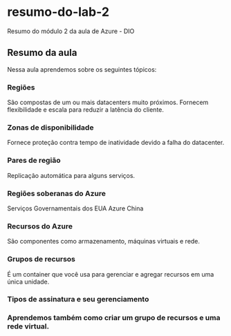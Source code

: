 # resumo-do-lab-2
Resumo do módulo 2 da aula de Azure - DIO

## Resumo da aula
Nessa aula aprendemos sobre os seguintes tópicos:

###  Regiões
São compostas de um ou mais datacenters muito próximos.
Fornecem flexibilidade e escala para reduzir a latência do cliente.

### Zonas de disponibilidade
Fornece proteção contra tempo de inatividade devido a falha do datacenter.

### Pares de região
Replicação automática para alguns serviços.

### Regiões soberanas do Azure
Serviços Governamentais dos EUA
Azure China

### Recursos do Azure
São componentes como armazenamento, máquinas virtuais e rede.

### Grupos de recursos
É um container que você usa para gerenciar e agregar recursos em uma única unidade.

### Tipos de assinatura e seu gerenciamento
### Aprendemos também como criar um grupo de recursos e uma rede virtual.

